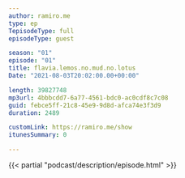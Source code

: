 ```yaml
---
author: ramiro.me
type: ep
TepisodeType: full
episodeType: guest

season: "01"
episode: "01"
title: flavia.lemos.no.mud.no.lotus
Date: "2021-08-03T20:02:00.00+00:00"

length: 39827748
mp3url: 4bbbcdd7-6a77-4561-bdc0-ac0cdf8c7c08
guid: febce5ff-21c8-45e9-9d8d-afca74e3f3d9
duration: 2489

customLink: https://ramiro.me/show
itunesSummary: 0

---
```

{{< partial "podcast/description/episode.html" >}}
